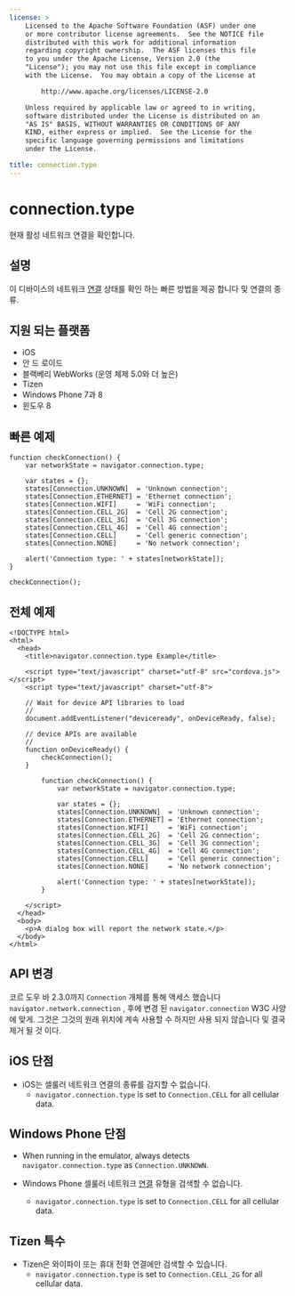 ```yaml
---
license: >
    Licensed to the Apache Software Foundation (ASF) under one
    or more contributor license agreements.  See the NOTICE file
    distributed with this work for additional information
    regarding copyright ownership.  The ASF licenses this file
    to you under the Apache License, Version 2.0 (the
    "License"); you may not use this file except in compliance
    with the License.  You may obtain a copy of the License at

        http://www.apache.org/licenses/LICENSE-2.0

    Unless required by applicable law or agreed to in writing,
    software distributed under the License is distributed on an
    "AS IS" BASIS, WITHOUT WARRANTIES OR CONDITIONS OF ANY
    KIND, either express or implied.  See the License for the
    specific language governing permissions and limitations
    under the License.

title: connection.type
---
```


# connection.type

현재 활성 네트워크 연결을 확인합니다.

## 설명

이 디바이스의 네트워크 [연결](connection.html) 상태를 확인 하는 빠른 방법을 제공 합니다 및 연결의 종류.

## 지원 되는 플랫폼

*   iOS
*   안 드 로이드
*   블랙베리 WebWorks (운영 체제 5.0와 더 높은)
*   Tizen
*   Windows Phone 7과 8
*   윈도우 8

## 빠른 예제

    function checkConnection() {
        var networkState = navigator.connection.type;
    
        var states = {};
        states[Connection.UNKNOWN]  = 'Unknown connection';
        states[Connection.ETHERNET] = 'Ethernet connection';
        states[Connection.WIFI]     = 'WiFi connection';
        states[Connection.CELL_2G]  = 'Cell 2G connection';
        states[Connection.CELL_3G]  = 'Cell 3G connection';
        states[Connection.CELL_4G]  = 'Cell 4G connection';
        states[Connection.CELL]     = 'Cell generic connection';
        states[Connection.NONE]     = 'No network connection';
    
        alert('Connection type: ' + states[networkState]);
    }
    
    checkConnection();
    

## 전체 예제

    <!DOCTYPE html>
    <html>
      <head>
        <title>navigator.connection.type Example</title>
    
        <script type="text/javascript" charset="utf-8" src="cordova.js"></script>
        <script type="text/javascript" charset="utf-8">
    
        // Wait for device API libraries to load
        //
        document.addEventListener("deviceready", onDeviceReady, false);
    
        // device APIs are available
        //
        function onDeviceReady() {
            checkConnection();
        }
    
            function checkConnection() {
                var networkState = navigator.connection.type;
    
                var states = {};
                states[Connection.UNKNOWN]  = 'Unknown connection';
                states[Connection.ETHERNET] = 'Ethernet connection';
                states[Connection.WIFI]     = 'WiFi connection';
                states[Connection.CELL_2G]  = 'Cell 2G connection';
                states[Connection.CELL_3G]  = 'Cell 3G connection';
                states[Connection.CELL_4G]  = 'Cell 4G connection';
                states[Connection.CELL]     = 'Cell generic connection';
                states[Connection.NONE]     = 'No network connection';
    
                alert('Connection type: ' + states[networkState]);
            }
    
        </script>
      </head>
      <body>
        <p>A dialog box will report the network state.</p>
      </body>
    </html>
    

## API 변경

코르 도우 바 2.3.0까지 `Connection` 개체를 통해 액세스 했습니다 `navigator.network.connection` , 후에 변경 된 `navigator.connection` W3C 사양에 맞게. 그것은 그것의 원래 위치에 계속 사용할 수 하지만 사용 되지 않습니다 및 결국 제거 될 것 이다.

## iOS 단점

*   iOS는 셀룰러 네트워크 연결의 종류를 감지할 수 없습니다. 
    *   `navigator.connection.type` is set to `Connection.CELL` for all cellular data.

## Windows Phone 단점

*   When running in the emulator, always detects `navigator.connection.type` as `Connection.UNKNOWN`.

*   Windows Phone 셀룰러 네트워크 [연결](connection.html) 유형을 검색할 수 없습니다.
    
    *   `navigator.connection.type` is set to `Connection.CELL` for all cellular data.

## Tizen 특수

*   Tizen은 와이파이 또는 휴대 전화 연결에만 검색할 수 있습니다. 
    *   `navigator.connection.type` is set to `Connection.CELL_2G` for all cellular data.